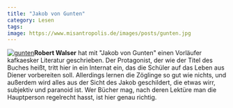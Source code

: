 ```yaml
---
title: "Jakob von Gunten"
category: Lesen
tags: 
image: https://www.misantropolis.de/images/posts/gunten.jpg
---
```


[![](http://www.misantropolis.de/wp-content/uploads/2008/04/gunten.jpg "gunten")](http://www.misantropolis.de/wp-content/uploads/2008/04/gunten.jpg)**Robert Walser** hat mit "Jakob von Gunten" einen Vorläufer kafkaesker Literatur geschrieben. Der Protagonist, der wie der Titel des Buches heißt, tritt hier in ein Internat ein, das die Schüler auf das Leben aus Diener vorbereiten soll. Allerdings lernen die Zöglinge so gut wie nichts, und außerdem wird alles aus der Sicht des Jakob geschildert, die etwas wirr, subjektiv und paranoid ist. Wer Bücher mag, nach deren Lektüre man die Hauptperson regelrecht hasst, ist hier genau richtig.